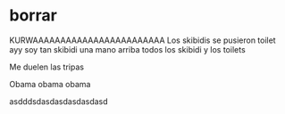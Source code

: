 # borrar
KURWAAAAAAAAAAAAAAAAAAAAAAAA
Los skibidis se pusieron toilet ayy soy tan skibidi una mano arriba todos los skibidi y los toilets


Me duelen las tripas

Obama obama obama

asdddsdasdasdasdasdasd
